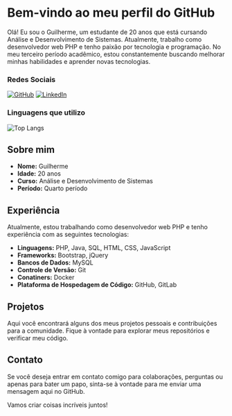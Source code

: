 # Bem-vindo ao meu perfil do GitHub

Olá! Eu sou o Guilherme, um estudante de 20 anos que está cursando Análise e Desenvolvimento de Sistemas. Atualmente, trabalho como desenvolvedor web PHP e tenho paixão por tecnologia e programação. No meu terceiro período acadêmico, estou constantemente buscando melhorar minhas habilidades e aprender novas tecnologias.

### Redes Sociais

[![GitHub](https://img.shields.io/badge/GitHub-100000?style=for-the-badge&logo=github&logoColor=white)](https://github.com/Guirn13/)
[![LinkedIn](https://img.shields.io/badge/LinkedIn-0077B5?style=for-the-badge&logo=linkedin&logoColor=white)](https://www.linkedin.com/in/guilherme-neves-868090231/)

### Linguagens que utilizo

![Top Langs](https://github-readme-stats.vercel.app/api/top-langs/?username=guirn13&hide_progress=true)

## Sobre mim

- **Nome:** Guilherme
- **Idade:** 20 anos
- **Curso:** Análise e Desenvolvimento de Sistemas
- **Período:** Quarto período

## Experiência

Atualmente, estou trabalhando como desenvolvedor web PHP e tenho experiência com as seguintes tecnologias:

- **Linguagens:** PHP, Java, SQL, HTML, CSS, JavaScript
- **Frameworks:** Bootstrap, jQuery
- **Bancos de Dados:** MySQL
- **Controle de Versão:** Git
-  **Conatiners:** Docker
- **Plataforma de Hospedagem de Código:** GitHub, GitLab

## Projetos

Aqui você encontrará alguns dos meus projetos pessoais e contribuições para a comunidade. Fique à vontade para explorar meus repositórios e verificar meu código.

## Contato

Se você deseja entrar em contato comigo para colaborações, perguntas ou apenas para bater um papo, sinta-se à vontade para me enviar uma mensagem aqui no GitHub.

Vamos criar coisas incríveis juntos!
